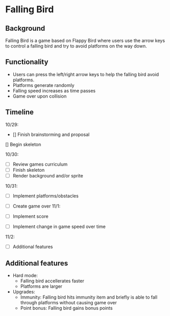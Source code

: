 # Falling Bird

## Background
Falling Bird is a game based on Flappy Bird where users use the arrow keys to control a falling bird and try to avoid platforms on the way down.

## Functionality
* Users can press the left/right arrow keys to help the falling bird avoid platforms.
* Platforms generate randomly
* Falling speed increases as time passes
* Game over upon collision

## Timeline 
10/29: 
 
- [] Finish brainstorming and proposal
 
 [] Begin skeleton

10/30:
- [ ] Review games curriculum
- [ ] Finish skeleton
- [ ] Render background and/or sprite

10/31:
- [ ] Implement platforms/obstacles
- [ ] Create game over
11/1:

- [ ] Implement score
- [ ] Implement change in game speed over time

11/2:
- [ ] Additional features

## Additional features
* Hard mode:
  * Falling bird accellerates faster
  * Platforms are larger
* Upgrades:
  * Immunity: Falling bird hits immunity item and briefly is able to fall through platforms without causing game over
  * Point bonus: Falling bird gains bonus points
  